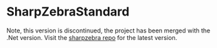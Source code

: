 # SharpZebraStandard
Note, this version is discontinued, the project has been merged with the .Net version.  Visit the [sharpzebra repo](https://github.com/rkone/sharpzebra) for the latest version.
